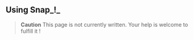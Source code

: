 ## Using Snap_!_

> **Caution** This page is not currently written. Your help is welcome to fulfill it !
